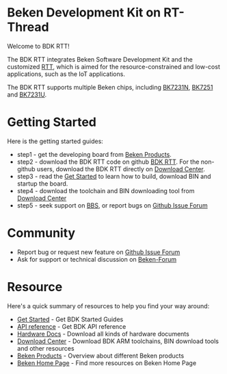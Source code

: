 # Beken Development Kit on RT-Thread

Welcome to BDK RTT!

The BDK RTT integrates Beken Software Development Kit and the customized [RTT](https://www.rt-thread.org/), which is aimed for the resource-constrained
and low-cost applications, such as the IoT applications.

The BDK RTT supports multiple Beken chips, including [BK7231N](http://docs.bekencorp.com:8191/v3.0/get-started/demo_board.html#bk7231n), [BK7251](http://docs.bekencorp.com:8191/v3.0/get-started/demo_board.html#bk7251) and [BK7231U](http://docs.bekencorp.com:8191/v3.0/get-started/demo_board.html#bk7231u).

# Getting Started

Here is the getting started guides:

 - step1 - get the developing board from [Beken Products](http://www.bekencorp.com/index/goods/product.html).
 - step2 - download the BDK RTT code on github [BDK RTT](https://github.com/bekencorp/bdk_rtt). For the non-github users,
download the BDK RTT directly on [Download Center](http://bbs.bekencorp.com:8191/forum.php?mod=forumdisplay&fid=57).
 - step3 - read the [Get Started](http://docs.bekencorp.com:8191/v3.0/get-started/index.html#get-started) to learn how to build, download BIN and startup the board.
 - step4 - download the toolchain and BIN downloading tool from [Download Center](http://bbs.bekencorp.com:8191/forum.php?mod=forumdisplay&fid=57)
 - step5 - seek support on [BBS](http://bbs.bekencorp.com:8191/forum.php), or report bugs on [Github Issue Forum](https://github.com/bekencorp/bdk_freertos/issues)

# Community
 - Report bug or request new feature on [Github Issue Forum](https://github.com/bekencorp/bdk_rtt/issues)  
 - Ask for support or technical discussion on [Beken-Forum](http://bbs.bekencorp.com:8191/forum.php)

# Resource

Here's a quick summary of resources to help you find your way around:

 - [Get Started](https://docs.bekencorp.com/backup/v3.0/get-started/index.html) - Get BDK Started Guides
 - [API reference](http://docs.bekencorp.com:8191/v3.0/api-reference/index.html) - Get BDK API reference
 - [Hardware Docs](http://bbs.bekencorp.com:8191/forum.php?mod=forumdisplay&fid=57) - Download all kinds of hardware documents
 - [Download Center](http://bbs.bekencorp.com:8191/forum.php?mod=forumdisplay&fid=57) - Download BDK ARM toolchains, BIN download tools and other resources
 - [Beken Products](http://www.bekencorp.com/index/goods/product.html) - Overview about different Beken products
 - [Beken Home Page](http://www.bekencorp.com) - Find more resources on Beken Home Page
